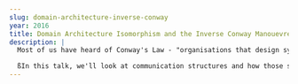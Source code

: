 ```yaml
---
slug: domain-architecture-inverse-conway
year: 2016
title: Domain Architecture Isomorphism and the Inverse Conway Manouevre
description: |
  Most of us have heard of Conway's Law - "organisations that design systems are constrained to produce designs which are copies of the communication structures of those organisations". And once you accept that systems end up reflecting the structure of the teams that create them, it's clear why many software projects don't go according to plan. Your architect says you'll use an API instead of direct database access - but then you sit your developers next to your DBA and give them a deadline; what do you think happens to your API? Or you have a DBA in London working with an app developer in Prague and a web team in Kyiv, and then wonder why your system's communication layers are causing performance problems?

  ßIn this talk, we'll look at communication structures and how those structures affect the outcome of the systems you're building. We'll discuss how to apply design patterns to your teams as well as your code, and how to sell the idea to your boss before you start moving desks around.
--- 
```

